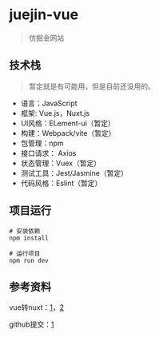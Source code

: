 # juejin-vue
> 仿掘金网站

## 技术栈

> 暂定就是有可能用，但是目前还没用的。

+ 语言：JavaScript
+ 框架:  Vue.js，Nuxt.js
+ UI风格：ELement-ui（暂定）
+ 构建：Webpack/vite（暂定）
+ 包管理：npm
+ 接口请求： Axios
+ 状态管理：Vuex（暂定）
+ 测试工具：Jest/Jasmine（暂定）
+ 代码风格：Eslint（暂定）

## 项目运行
```shell
# 安装依赖
npm install

# 运行项目
npm run dev

```

## 参考资料

vue转nuxt：[1](https://blog.csdn.net/icarusliu/article/details/111824660)，[2](https://blog.csdn.net/sllailcp/article/details/109810607)

github提交：[1](https://blog.csdn.net/sculpta/article/details/104448310)

